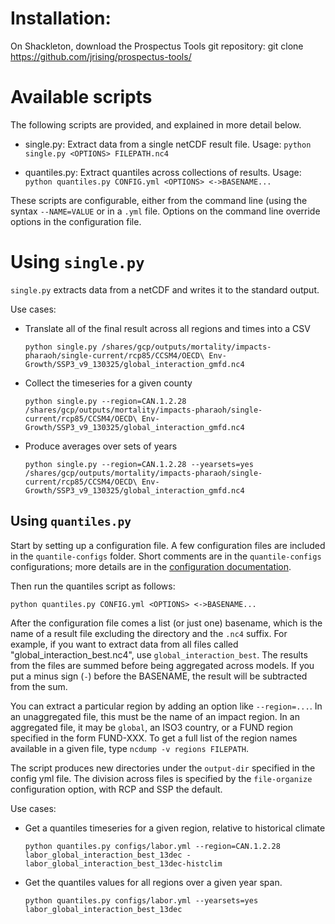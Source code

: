 # Installation:

On Shackleton, download the Prospectus Tools git repository:
git clone https://github.com/jrising/prospectus-tools/

# Available scripts

The following scripts are provided, and explained in more detail below.

- single.py: Extract data from a single netCDF result file.
  Usage: `python single.py <OPTIONS> FILEPATH.nc4`

- quantiles.py: Extract quantiles across collections of results.
  Usage: `python quantiles.py CONFIG.yml <OPTIONS> <->BASENAME...`

These scripts are configurable, either from the command line (using
the syntax `--NAME=VALUE` or in a `.yml` file.  Options on the command
line override options in the configuration file.

# Using `single.py`

`single.py` extracts data from a netCDF and writes it to the standard output.

Use cases:
- Translate all of the final result across all regions and times into a CSV

  `python single.py /shares/gcp/outputs/mortality/impacts-pharaoh/single-current/rcp85/CCSM4/OECD\ Env-Growth/SSP3_v9_130325/global_interaction_gmfd.nc4`
  
- Collect the timeseries for a given county

  `python single.py --region=CAN.1.2.28 /shares/gcp/outputs/mortality/impacts-pharaoh/single-current/rcp85/CCSM4/OECD\ Env-Growth/SSP3_v9_130325/global_interaction_gmfd.nc4`
  
- Produce averages over sets of years

  `python single.py --region=CAN.1.2.28 --yearsets=yes /shares/gcp/outputs/mortality/impacts-pharaoh/single-current/rcp85/CCSM4/OECD\ Env-Growth/SSP3_v9_130325/global_interaction_gmfd.nc4`

## Using `quantiles.py`

Start by setting up a configuration file.  A few configuration files
are included in the `quantile-configs` folder.  Short comments are in
the `quantile-configs` configurations; more details are in the
[configuration documentation](config-docs.md).

Then run the quantiles script as follows:

```
python quantiles.py CONFIG.yml <OPTIONS> <->BASENAME...
```

After the configuration file comes a list (or just one) basename,
which is the name of a result file excluding the directory and the
`.nc4` suffix.  For example, if you want to extract data from all
files called "global_interaction_best.nc4", use
`global_interaction_best`.  The results from the files are summed
before being aggregated across models.  If you put a minus sign (`-`)
before the BASENAME, the result will be subtracted from the sum.

You can extract a particular region by adding an option like
`--region=...`.  In an unaggregated file, this must be the name of an
impact region.  In an aggregated file, it may be `global`, an ISO3
country, or a FUND region specified in the form FUND-XXX.  To get a
full list of the region names available in a given file, type `ncdump
-v regions FILEPATH`.

The script produces new directories under the `output-dir` specified
in the config yml file.  The division across files is specified by the `file-organize` configuration option, with RCP and SSP the default.

Use cases:
- Get a quantiles timeseries for a given region, relative to historical climate

  `python quantiles.py configs/labor.yml --region=CAN.1.2.28 labor_global_interaction_best_13dec -labor_global_interaction_best_13dec-histclim`

- Get the quantiles values for all regions over a given year span.

  `python quantiles.py configs/labor.yml --yearsets=yes labor_global_interaction_best_13dec`
